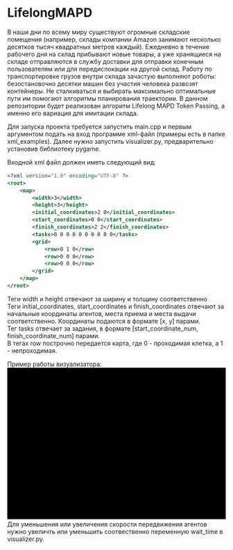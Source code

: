 # LifelongMAPD

В наши дни по всему миру существуют огромные складские помещения
(например, склады компании Amazon занимают несколько десятков тысяч квадратных
метров каждый). Ежедневно в течение рабочего дня на склад прибывают новые товары,
а уже хранящиеся на складе отправляются в службу доставки для отправки конечным
пользователям или для передислокации на другой склад. Работу по транспортировке
грузов внутри склада зачастую выполняют роботы: безостановочно десятки машин без
участия человека развозят контейнеры. Не сталкиваться и выбирать максимально
оптимальные пути им помогают алгоритмы планирования траектории. В данном
репозитории будет реализован алгоритм Lifelong MAPD Token Passing, а именно его вариация для
имитации склада.

Для запуска проекта требуется запустить main.cpp и первым аргументом
подать на вход программе xml-файл (примеры есть в папке xml_examples).
Далее нужно запустить visualizer.py, предварительно установив библиотеку
pygame.

Входной xml файл должен иметь следующий вид:
```xml
<?xml version="1.0" encoding="UTF-8" ?>
<root>
    <map>
        <width>3</width>
        <height>3</height>
        <initial_coordinates>2 0</initial_coordinates>
        <start_coordinates>0 0</start_coordinates>
        <finish_coordinates>2 2</finish_coordinates>
        <tasks>0 0 0 0 0 0 0 0 0 0</tasks>
        <grid>
            <row>0 1 0</row>
            <row>0 0 0</row>
            <row>0 0 0</row>
        </grid>
    </map>
</root>
```
Теги width и height отвечают за ширину и толщину соответственно <br/>
Теги initial_coordinates, start_coordinates и finish_coordinates отвечают
за начальные координаты агентов, места приема и места выдачи соответственно.
Координаты подаются в формате [x, y] парами. <br/>
Тег tasks отвечает за задания, в формате [start_coordinate_num, finish_coordinate_num]
парами. <br/>
В тегах row построчно передается карта, где 0 - проходимая клетка, а
1 - непроходимая.

Пример работы визуализатора:<br/>
![](https://github.com/AlexNsf/PathPlanningMAPD/blob/master/images/agents_moving.gif)<br/>
Для уменьшения или увеличения скорости передвижения агентов нужно увеличть или уменьшить соотвественно переменную wait_time в visualizer.py.
